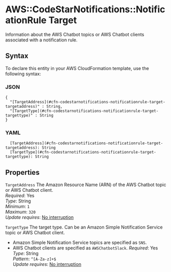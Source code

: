 # AWS::CodeStarNotifications::NotificationRule Target<a name="aws-properties-codestarnotifications-notificationrule-target"></a>

Information about the AWS Chatbot topics or AWS Chatbot clients associated with a notification rule\.

## Syntax<a name="aws-properties-codestarnotifications-notificationrule-target-syntax"></a>

To declare this entity in your AWS CloudFormation template, use the following syntax:

### JSON<a name="aws-properties-codestarnotifications-notificationrule-target-syntax.json"></a>

```
{
  "[TargetAddress](#cfn-codestarnotifications-notificationrule-target-targetaddress)" : String,
  "[TargetType](#cfn-codestarnotifications-notificationrule-target-targettype)" : String
}
```

### YAML<a name="aws-properties-codestarnotifications-notificationrule-target-syntax.yaml"></a>

```
  [TargetAddress](#cfn-codestarnotifications-notificationrule-target-targetaddress): String
  [TargetType](#cfn-codestarnotifications-notificationrule-target-targettype): String
```

## Properties<a name="aws-properties-codestarnotifications-notificationrule-target-properties"></a>

`TargetAddress`  <a name="cfn-codestarnotifications-notificationrule-target-targetaddress"></a>
The Amazon Resource Name \(ARN\) of the AWS Chatbot topic or AWS Chatbot client\.  
*Required*: Yes  
*Type*: String  
*Minimum*: `1`  
*Maximum*: `320`  
*Update requires*: [No interruption](https://docs.aws.amazon.com/AWSCloudFormation/latest/UserGuide/using-cfn-updating-stacks-update-behaviors.html#update-no-interrupt)

`TargetType`  <a name="cfn-codestarnotifications-notificationrule-target-targettype"></a>
The target type\. Can be an Amazon Simple Notification Service topic or AWS Chatbot client\.  
+ Amazon Simple Notification Service topics are specified as `SNS`\.
+ AWS Chatbot clients are specified as `AWSChatbotSlack`\.
*Required*: Yes  
*Type*: String  
*Pattern*: `^[A-Za-z]+$`  
*Update requires*: [No interruption](https://docs.aws.amazon.com/AWSCloudFormation/latest/UserGuide/using-cfn-updating-stacks-update-behaviors.html#update-no-interrupt)
